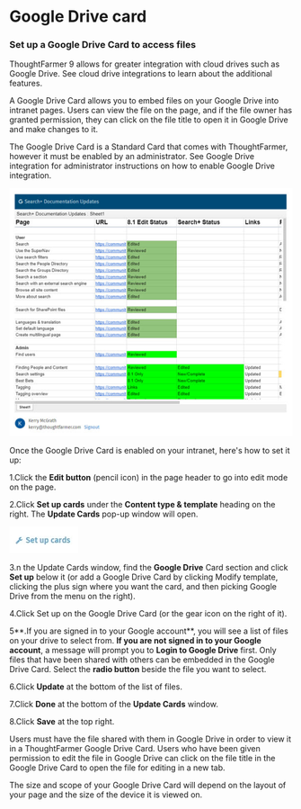 # Google Drive card

### Set up a Google Drive Card to access files

ThoughtFarmer 9 allows for greater integration with cloud drives such as Google Drive. See cloud drive integrations to learn about the additional features.  
  
A Google Drive Card allows you to embed files on your Google Drive into intranet pages. Users can view the file on the page, and if the file owner has granted permission, they can click on the file title to open it in Google Drive and make changes to it.  
  
The Google Drive Card is a Standard Card that comes with ThoughtFarmer, however it must be enabled by an administrator. See Google Drive integration for administrator instructions on how to enable Google Drive integration.

![](../../../.gitbook/assets/1%20%2880%29.jpg)



Once the Google Drive Card is enabled on your intranet, here's how to set it up:  
 

1.Click the **Edit button** \(pencil icon\) in the page header to go into edit mode on the page.

2.Click **Set up cards** under the **Content type & template** heading on the right. The **Update Cards** pop-up window will open.

![](../../../.gitbook/assets/2%20%2878%29.jpg)



3.n the Update Cards window, find the **Google Drive** Card section and click **Set up** below it \(or add a Google Drive Card by clicking Modify template, clicking the plus sign where you want the card, and then picking Google Drive from the menu on the right\).

4.Click Set up on the Google Drive Card \(or the gear icon on the right of it\).

5**.If you are signed in to your Google account**, you will see a list of files on your drive to select from. **If you are not signed in to your Google account**, a message will prompt you to **Login to Google Drive** first. Only files that have been shared with others can be embedded in the Google Drive Card. Select the **radio button** beside the file you want to select.

6.Click **Update** at the bottom of the list of files.

7.Click **Done** at the bottom of the **Update Cards** window.

8.Click **Save** at the top right.

  
Users must have the file shared with them in Google Drive in order to view it in a ThoughtFarmer Google Drive Card. Users who have been given permission to edit the file in Google Drive can click on the file title in the Google Drive Card to open the file for editing in a new tab.  
  
The size and scope of your Google Drive Card will depend on the layout of your page and the size of the device it is viewed on.  
 

